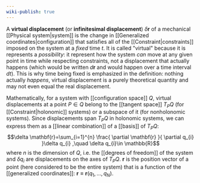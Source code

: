 ```yaml
---
wiki-publish: true
---
```

A **virtual displacement** (or **infinitesimal displacement**) $\delta \mathbf{r}$ of a mechanical [[Physical system|system]] is the change in [[Generalized coordinates|configuration]] that satisfies all of the [[Constraint|constraints]] imposed on the system at a *fixed* time $t$. It is called "virtual" because it is represents a *possibility*: it represent how the system *can* move at any given point in time while respecting constraints, not a displacement that actually happens (which would be written $d\mathbf{r}$ and would happen over a time interval $dt$). This is why time being fixed is emphasized in the definition: nothing actually *happens*, virtual displacement is a purely theoretical quantity and may not even equal the real displacement.

Mathematically, for a system with [[configuration space]] $Q$, virtual displacements at a point $P\in Q$ belong to the [[tangent space]] $T_{P}Q$ (for [[Constraint|holonomic]] systems) or a subspace of it (for nonholonomic systems). Since displacements span $T_{P}Q$ in holonomic systems, we can express them as a [[linear combination]] of a [[basis]] of $T_{P}Q$:
$$\delta \mathbf{r}=\sum_{i=1}^{n} \frac{ \partial \mathbf{r} }{ \partial q_{i} }\delta q_{i} ,\quad \delta q_{i}\in \mathbb{R}$$
where $n$ is the dimension of $Q$, i.e. the [[degrees of freedom]] of the system and $\delta q_{i}$ are displacements on the axes of $T_{P}Q$. $\mathbf{r}$ is the position vector of a point (here considered to be the entire system) that is a function of the [[generalized coordinates]]: $\mathbf{r}\equiv \mathbf{r}(q_{1},\ldots,q_{N})$.